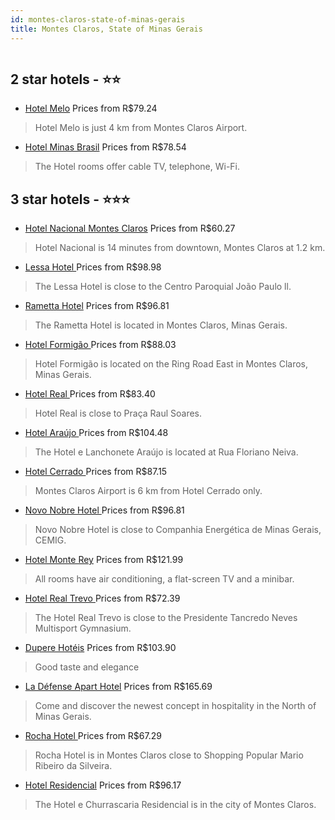 ```yaml
---
id: montes-claros-state-of-minas-gerais
title: Montes Claros, State of Minas Gerais
---
```


<center><img src="https://static.hotelurbano.com/reservas/prod0/9/9721/5af31cef62142_hotel-nacional-montes-claros.jpg" alt="" /></center>


##  2 star hotels - ⭐️⭐️

-    [Hotel Melo](https://us.hurb.com/hotels/montes-claros/hotel-melo-11710?cmp=18055) Prices from R$79.24
   > Hotel Melo is just 4 km from Montes Claros Airport.
-    [Hotel Minas Brasil](https://us.hurb.com/hotels/montes-claros/hotel-minas-brasil-5966?cmp=18055) Prices from R$78.54
   > The Hotel rooms offer cable TV, telephone, Wi-Fi.

##  3 star hotels - ⭐️⭐️⭐️

-    [Hotel Nacional Montes Claros](https://us.hurb.com/hotels/montes-claros/hotel-nacional-montes-claros-9721?cmp=18055) Prices from R$60.27
   > Hotel Nacional is 14 minutes from downtown, Montes Claros at 1.2 km.
-    [Lessa Hotel ](https://us.hurb.com/hotels/montes-claros/lessa-hotel-10516?cmp=18055) Prices from R$98.98
   > The Lessa Hotel is close to the Centro Paroquial João Paulo ll.
-    [Rametta Hotel](https://us.hurb.com/hotels/montes-claros/rametta-hotel-18086?cmp=18055) Prices from R$96.81
   > The Rametta Hotel is located in Montes Claros, Minas Gerais.
-    [Hotel Formigão ](https://us.hurb.com/hotels/montes-claros/hotel-formigao-10678?cmp=18055) Prices from R$88.03
   > Hotel Formigão is located on the Ring Road East in Montes Claros, Minas Gerais.
-    [Hotel Real ](https://us.hurb.com/hotels/montes-claros/hotel-real-10470?cmp=18055) Prices from R$83.40
   > Hotel Real is close to Praça Raul Soares.
-    [Hotel Araújo ](https://us.hurb.com/hotels/montes-claros/hotel-e-lanchonete-araujo-10454?cmp=18055) Prices from R$104.48
   > The Hotel e Lanchonete Araújo is located at Rua Floriano Neiva.
-    [Hotel Cerrado ](https://us.hurb.com/hotels/montes-claros/hotel-cerrado-10499?cmp=18055) Prices from R$87.15
   > Montes Claros Airport is 6 km from Hotel Cerrado only.
-    [Novo Nobre Hotel ](https://us.hurb.com/hotels/montes-claros/novo-nobre-hotel-10832?cmp=18055) Prices from R$96.81
   > Novo Nobre Hotel is close to Companhia Energética de Minas Gerais, CEMIG.
-    [Hotel Monte Rey](https://us.hurb.com/hotels/montes-claros/hotel-monte-rey-4617?cmp=18055) Prices from R$121.99
   > All rooms have air conditioning, a flat-screen TV and a minibar.
-    [Hotel Real Trevo ](https://us.hurb.com/hotels/montes-claros/hotel-real-trevo-10469?cmp=18055) Prices from R$72.39
   > The Hotel Real Trevo is close to the Presidente Tancredo Neves Multisport Gymnasium.
-    [Dupere Hotéis](https://us.hurb.com/hotels/montes-claros/dupere-hoteis-6821?cmp=18055) Prices from R$103.90
   > Good taste and elegance
-    [La Défense Apart Hotel](https://us.hurb.com/hotels/montes-claros/la-defense-apart-hotel-6617?cmp=18055) Prices from R$165.69
   > Come and discover the newest concept in hospitality in the North of Minas Gerais.
-    [Rocha Hotel ](https://us.hurb.com/hotels/montes-claros/rocha-hotel-11007?cmp=18055) Prices from R$67.29
   > Rocha Hotel is in Montes Claros close to Shopping Popular Mario Ribeiro da Silveira.
-    [Hotel Residencial](https://us.hurb.com/hotels/montes-claros/hotel-e-churrascaria-residencial-10455?cmp=18055) Prices from R$96.17
   > The Hotel e Churrascaria Residencial is in the city of Montes Claros.
